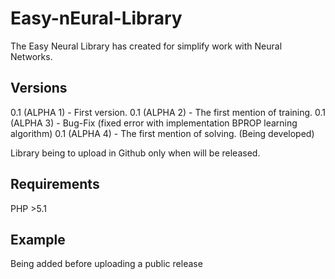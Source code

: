 # Easy-nEural-Library
The Easy Neural Library has created for simplify work with Neural Networks.

## Versions
0.1 (ALPHA 1) - First version.
0.1 (ALPHA 2) - The first mention of training.
0.1 (ALPHA 3) - Bug-Fix (fixed error with implementation BPROP learning algorithm)
0.1 (ALPHA 4) - The first mention of solving. (Being developed)

Library being to upload in Github only when will be released.

## Requirements
PHP >5.1

## Example
Being added before uploading a public release
